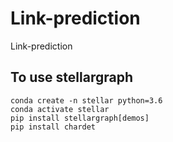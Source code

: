 # Link-prediction
Link-prediction
## To use stellargraph
```
conda create -n stellar python=3.6
conda activate stellar
pip install stellargraph[demos]
pip install chardet
```
